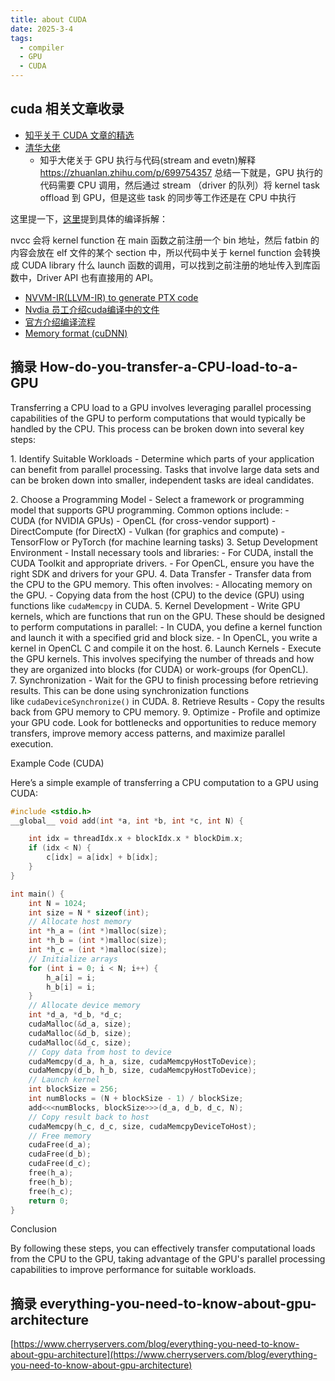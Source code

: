 ```yaml
---
title: about CUDA
date: 2025-3-4
tags:
  - compiler
  - GPU
  - CUDA
---
```

## cuda 相关文章收录
- [知乎关于 CUDA 文章的精选](https://www.zhihu.com/column/c_1522503697624346624)
- [清华大佬](https://www.zhihu.com/people/youkaichao/posts)
	- 知乎大佬关于 GPU 执行与代码(stream and evetn)解释 https://zhuanlan.zhihu.com/p/699754357 
	  总结一下就是，GPU 执行的代码需要 CPU 调用，然后通过 stream （driver 的队列）将 kernel task offload 到 GPU，但是这些 task 的同步等工作还是在 CPU 中执行

这里提一下，[这里](https://hpcgpu.mini.pw.edu.pl/cuda-compilation-toolchain/)提到具体的编译拆解：

nvcc 会将 kernel function 在 main 函数之前注册一个 bin 地址，然后 fatbin 的内容会放在 elf 文件的某个 section 中，所以代码中关于 kernel function 会转换成 CUDA library 什么 launch 函数的调用，可以找到之前注册的地址传入到库函数中，Driver API 也有直接用的 API。
- [NVVM-IR(LLVM-IR) to generate PTX code](https://docs.nvidia.com/cuda/nvvm-ir-spec/)
- [Nvdia 员工介绍cuda编译中的文件](https://leimao.github.io/blog/CUDA-Compilation/)
- [官方介绍编译流程](https://docs.nvidia.com/cuda/cuda-c-programming-guide/#compilation-with-nvcc)
- [Memory format (cuDNN)](https://oneapi-src.github.io/oneDNN/dev_guide_understanding_memory_formats.html)
## 摘录 How-do-you-transfer-a-CPU-load-to-a-GPU
Transferring a CPU load to a GPU involves leveraging parallel processing capabilities of the GPU to perform computations that would typically be handled by the CPU. This process can be broken down into several key steps:

1. Identify Suitable Workloads
	- Determine which parts of your application can benefit from parallel processing. Tasks that involve large data sets and can be broken down into smaller, independent tasks are ideal candidates.

2. Choose a Programming Model
	- Select a framework or programming model that supports GPU programming. Common options include:
	- CUDA (for NVIDIA GPUs)
	- OpenCL (for cross-vendor support)
	- DirectCompute (for DirectX)
	- Vulkan (for graphics and compute)
	- TensorFlow or PyTorch (for machine learning tasks)
3. Setup Development Environment
	- Install necessary tools and libraries:
		- For CUDA, install the CUDA Toolkit and appropriate drivers.
		- For OpenCL, ensure you have the right SDK and drivers for your GPU.
4. Data Transfer
	- Transfer data from the CPU to the GPU memory. This often involves:
	- Allocating memory on the GPU.
	- Copying data from the host (CPU) to the device (GPU) using functions like `cudaMemcpy` in CUDA.
5. Kernel Development
	- Write GPU kernels, which are functions that run on the GPU. These should be designed to perform computations in parallel:
	- In CUDA, you define a kernel function and launch it with a specified grid and block size.
	- In OpenCL, you write a kernel in OpenCL C and compile it on the host.
6. Launch Kernels
	- Execute the GPU kernels. This involves specifying the number of threads and how they are organized into blocks (for CUDA) or work-groups (for OpenCL).
7. Synchronization
	- Wait for the GPU to finish processing before retrieving results. This can be done using synchronization functions like `cudaDeviceSynchronize()` in CUDA.
8. Retrieve Results
	- Copy the results back from GPU memory to CPU memory.
9. Optimize
	- Profile and optimize your GPU code. Look for bottlenecks and opportunities to reduce memory transfers, improve memory access patterns, and maximize parallel execution.

Example Code (CUDA)

Here’s a simple example of transferring a CPU computation to a GPU using CUDA:
```cpp
#include <stdio.h> 
__global__ void add(int *a, int *b, int *c, int N) { 

	int idx = threadIdx.x + blockIdx.x * blockDim.x; 
	if (idx < N) { 
		c[idx] = a[idx] + b[idx]; 
	} 
}

int main() {
	int N = 1024;
	int size = N * sizeof(int);
	// Allocate host memory
	int *h_a = (int *)malloc(size);
	int *h_b = (int *)malloc(size);
	int *h_c = (int *)malloc(size);
	// Initialize arrays
	for (int i = 0; i < N; i++) {
		h_a[i] = i;
		h_b[i] = i;
	}
	// Allocate device memory
	int *d_a, *d_b, *d_c;
	cudaMalloc(&d_a, size);
	cudaMalloc(&d_b, size);
	cudaMalloc(&d_c, size);
	// Copy data from host to device
	cudaMemcpy(d_a, h_a, size, cudaMemcpyHostToDevice);
	cudaMemcpy(d_b, h_b, size, cudaMemcpyHostToDevice);
	// Launch kernel
	int blockSize = 256;
	int numBlocks = (N + blockSize - 1) / blockSize;
	add<<<numBlocks, blockSize>>>(d_a, d_b, d_c, N);
	// Copy result back to host
	cudaMemcpy(h_c, d_c, size, cudaMemcpyDeviceToHost);
	// Free memory
	cudaFree(d_a);
	cudaFree(d_b);
	cudaFree(d_c);
	free(h_a);
	free(h_b);
	free(h_c);
	return 0;
}
```
Conclusion

By following these steps, you can effectively transfer computational loads from the CPU to the GPU, taking advantage of the GPU's parallel processing capabilities to improve performance for suitable workloads.

## 摘录 everything-you-need-to-know-about-gpu-architecture

[https://www.cherryservers.com/blog/everything-you-need-to-know-about-gpu-architecture](https://www.cherryservers.com/blog/everything-you-need-to-know-about-gpu-architecture)